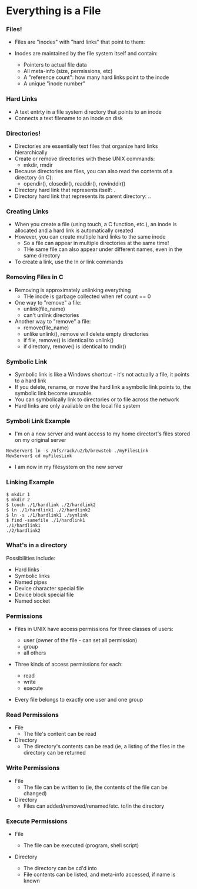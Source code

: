 # Everything is a File

### Files!
* Files are "inodes" with "hard links" that point to them:

* Inodes are maintained by the file system itself and contain:
  * Pointers to actual file data 
  * All meta-info (size, permissions, etc)
  * A "reference count": how many hard links point to the inode
  * A unique "inode number"

### Hard Links
* A text entrty in a file system directory that points to an inode
* Connects a text filename to an inode on disk

### Directories!
* Directories are essentially text files that organize hard links hierarchically
* Create or remove directories with these UNIX commands:
  * mkdir, rmdir
* Because directories are files, you can also read the contents of a directory (in C):
  * opendir(), closedir(), readdir(), rewinddir()
* Directory hard link that represents itself: .
* Directory hard link that represents its parent directory: ..

### Creating Links
* When you create a file (using touch, a C function, etc.), an inode is allocated and a hard link is automatically created
* However, you can create multiple hard links to the same inode
  * So a file can appear in multiple directories at the same time!
  * THe same file can also appear under different names, even in the same directory
* To create a link, use the ln or link commands

### Removing Files in C
* Removing is approximately unlinking everything
  * THe inode is garbage collected when ref count == 0
* One way to "remove" a file:
  * unlink(file\_name)
  * can't unlink directories
* Another way to "remove" a file:
  * remove(file\_name)
  * unlike unlink(), remove will delete empty directories
  * if file, remove() is identical to unlink()
  * if directory, remove() is identical to rmdir()

### Symbolic Link
* Symbolic link is like a Windows shortcut - it's not actually a file, it points to a hard link
* If you delete, rename, or move the hard link a symbolic link points to, the symbolic link become unusable.
* You can symbolically link to directories or to file across the network
* Hard links are only available on the local file system

### Symboli Link Example
* I'm on a new server and want access to my home directort's files stored on my original server

```
NewServer$ ln -s /nfs/rack/u2/b/brewsteb ./myFilesLink
NewServer$ cd myFilesLink
```

* I am now in my filesystem on the new server

### Linking Example

```
$ mkdir 1
$ mkdir 2
$ touch ./1/hardlink ./2/hardlink2
$ ln ./1/hardlink1 ./2/hardlink2
$ ln -s ./1/hardlink1 ./symlink
$ find -samefile ./1/hardlink1
./1/hardlink1
./2/hardlink2
```

### What's in a directory
Possibilities include:
* Hard links
* Symbolic links
* Named pipes
* Device character special file
* Device block special file
* Named socket

### Permissions
* Files in UNIX have access permissions for three classes of users:
  * user (owner of the file - can set all permission)
  * group
  * all others

* Three kinds of access permissions for each:
  * read 
  * write
  * execute

* Every file belongs to exactly one user and one group

### Read Permissions
* File
  * The file's content can be read
* Directory
  * The directory's contents can be read (ie, a listing of the files in the directory can be returned

### Write Permissions
* File
  *  The file can be written to (ie, the contents of the file can be changed)
* Directory
  * Files can added/removed/renamed/etc. to/in the directory

### Execute Permissions
* File
  * The file can be executed (program, shell script)

* Directory
  * The directory can be cd'd into
  * File contents can be listed, and meta-info accessed, if name is known


